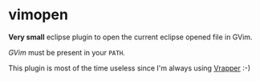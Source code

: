 vimopen
=======

**Very small** eclipse plugin to open the current eclipse opened file in GVim.

*GVim* must be present in your `PATH`.

This plugin is most of the time useless since I'm always using [Vrapper](http://vrapper.sourceforge.net/home/) :-)

